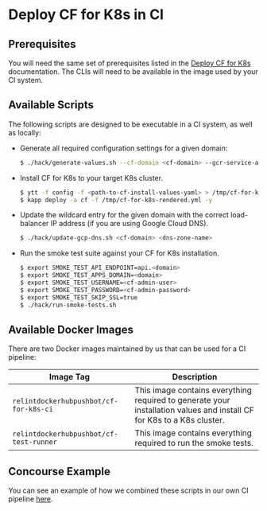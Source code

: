 # Deploy CF for K8s in CI

## Prerequisites

You will need the same set of prerequisites listed in the [Deploy CF for K8s](deploy.md#prerequisites) documentation. The CLIs will need to be available in the image used by your CI system.

## Available Scripts

The following scripts are designed to be executable in a CI system, as well as locally:

- Generate all required configuration settings for a given domain:

  ```bash
  $ ./hack/generate-values.sh --cf-domain <cf-domain> --gcr-service-account-json <path-to-kpack-gcr-service-account-json> > cf-install-values.yml
  ```

- Install CF for K8s to your target K8s cluster.

  ```bash
  $ ytt -f config -f <path-to-cf-install-values-yaml> > /tmp/cf-for-k8s-rendered.yml
  $ kapp deploy -a cf -f /tmp/cf-for-k8s-rendered.yml -y
  ```

- Update the wildcard entry for the given domain with the correct load-balancer IP address (if you are using Google Cloud DNS).

   ```bash
  $ ./hack/update-gcp-dns.sh <cf-domain> <dns-zone-name>
   ```

- Run the smoke test suite against your CF for K8s installation.

   ```bash
   $ export SMOKE_TEST_API_ENDPOINT=api.<domain>
   $ export SMOKE_TEST_APPS_DOMAIN=<domain>
   $ export SMOKE_TEST_USERNAME=<cf-admin-user>
   $ export SMOKE_TEST_PASSWORD=<cf-admin-password>
   $ export SMOKE_TEST_SKIP_SSL=true
   $ ./hack/run-smoke-tests.sh
   ```

## Available Docker Images

There are two Docker images maintained by us that can be used for a CI pipeline:

| Image Tag | Description |
|---|----|
| `relintdockerhubpushbot/cf-for-k8s-ci` | This image contains everything required to generate your installation values and install CF for K8s to a K8s cluster. |
| `relintdockerhubpushbot/cf-test-runner` | This image contains everything required to run the smoke tests. |

## Concourse Example

You can see an example of how we combined these scripts in our own CI pipeline [here](../ci/pipelines/cf-for-k8s.yml).
